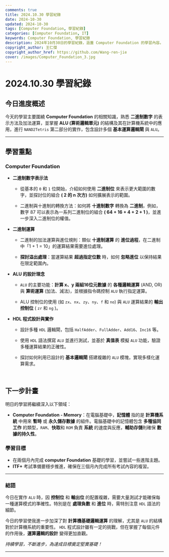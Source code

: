 ```yaml
---
comments: true
title: 2024.10.30 學習紀錄
date: 2024-10-30
updated: 2024-10-30
tags: [Computer Foundation, 學習紀錄]
categories: [Computer Foundation, IT]
keywords: Computer Foundation, 學習紀錄
description: 2024年10月30日的學習紀錄，涵蓋 Computer Foundation 的學習內容。
copyright_author: 王仁傑
copyright_author_href: https://github.com/Wang-ren-jie
cover: /images/Computer_Foundation_3.jpg
---
```


# 2024.10.30 學習紀錄

## 今日進度概述

今天的學習主要圍繞 **Computer Foundation** 的相關知識，熟悉 **二進制數字** 的表示方法及加法運算，並掌握 **ALU (算術邏輯單元\)** 的結構及其在計算機系統中的應用，進行 `NAND2Tetris` 第二部分的實作，包含設計多個 **基本運算邏輯閘** 與 `ALU`。

---

## 學習重點

### Computer Foundation

- **二進制數字表示法**

    - 從基本的 `0` 和 `1` 位開始，介紹如何使用 **二進制位** 來表示更大範圍的數字，並探討位的組合 **( 2 的 n 次方\)** 如何擴展表示的範圍。

    - 二進制與十進制的轉換方法：如何將 **十進制數字** 轉換為 **二進制**，例如，數字 87 可以表示為一系列二進制位的組合 **( 64 + 16 + 4 + 2 + 1 \)**，並進一步深入二進制位的權值。

- **二進制運算**

    - 二進制的加法運算與進位規則：類似 **十進制運算** 的 **進位過程**，在二進制中「1 + 1 = 10」的運算結果需要進位處理。

    - **探討溢出處理**：當運算結果 **超過指定位數** 時，如何 **忽略進位** 以保持結果在限定範圍內。

- **ALU 的設計理念**

    - `ALU` 的主要功能：**計算 x、y 兩組16位元數據** 的 **各種邏輯運算** (AND, OR) 與 **算術運算** (加法、減法)，並根據指令碼控制 `ALU` 執行指定運算。

    - ALU 控制位的使用 (如 `zx`、`nx`、`zy`、`ny`、`f` 和 `no`) 與 `ALU` 運算結果的 **輸出控制位** ( `zr` 和 `ng` )。

- **HDL 程式設計與實作**

    - 設計多種 `HDL` 邏輯閘，包括 `HalfAdder`、`FullAdder`、`Add16`、`Inc16` 等。

    - 使用 `HDL` 語法撰寫 `ALU` 並進行測試，並基於 **真值表** 模擬 `ALU` 功能，驗證多種運算結果的正確性。
    - 探討如何利用已設計的 **基本邏輯閘** 搭建複雜的 `ALU` 模塊，實現多樣化運算需求。



</br>


## 下一步計畫

明日的學習將繼續深入以下領域：

- **Computer Foundation - Memory**：在電腦基礎中，**記憶體** 指的是 **計算機系統** 中用來 **暫時** 或 **永久儲存數據** 的組件。電腦基礎中的記憶體包含 **多種協同工作** 的類型，`RAM`、**快取**和 `ROM` 負責 **系統** 的速度與反應，**輔助存儲**則確保 **數據的持久性**。

### 學習目標

- 在兩個月內完成 **computer Foundation** 基礎的學習，並嘗試一些進階主題。
- **ITF+** 考試準備要穩步推進，確保在三個月內完成所有考試內容的複習。

---

### 結語

今日在實作 `ALU` 時，因 **控制位** 和 **輸出位** 的配置複雜，需要大量測試才能確保每一種運算模式的準確性。特別是在 **處理負數** 和 **進位** 時，需特別注意 `HDL` 語法的細節。

今日的學習使我進一步加深了對 **計算機基礎邏輯運算** 的理解，尤其是 `ALU` 的結構對於計算機系統的重要性。 `HDL` 程式設計雖有一定的挑戰，但在掌握了每個元件的作用後，**運算邏輯的設計** 變得更加直觀。


_持續學習，不斷進步，為達成目標奠定堅實基礎！_

---
